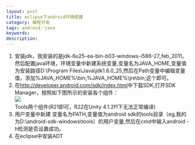 ```yaml
---
layout: post
title: eclipse下android环境搭建
category: 编程开发
tags: android／java
keywords: 
description: 
---
```


1.  安装jdk，我安装的是jdk-6u25-ea-bin-b03-windows-i586-27\_feb\_2011。然后配置java环境，环境变量中新建系统变量,变量名为JAVA\_HOME,变量值为安装路径D:\\Program Files\\Java\\jdk1.6.0\_25,然后在Path变量中编辑变量值，添加%JAVA\_HOME%\\bin;%JAVA\_HOME%\\jre\\bin;这个即可。
2.  在<http://developer.android.com/sdk/index.html>中下载SDK,打开SDK Manager，按照如下图所示的安装各个组件：\
     ![](http://files.note.sdo.com/XbPJ4~kr6rv9M70JY0070s)\
     Tools两个组件(R21即可，R22在Unity 4.1.2f1下无法正常编译)
3.  用户变量中新建 变量名为PATH,变量值为android
    sdk的tools目录（eg,我的为D:\\android-sdk-windows\\tools）的用户变量,然后在cmd中输入android -h检测是否设置成功。
4.  在eclipse中安装ADT








